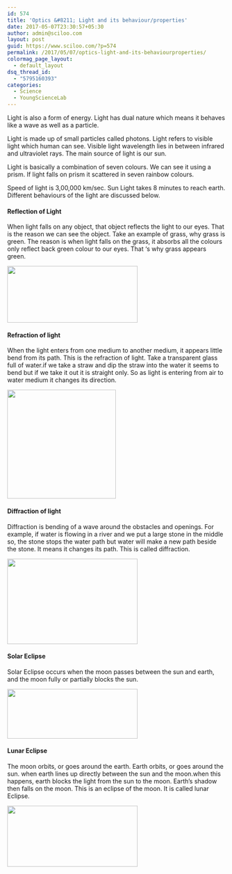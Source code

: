 ```yaml
---
id: 574
title: 'Optics &#8211; Light and its behaviour/properties'
date: 2017-05-07T23:30:57+05:30
author: admin@sciloo.com
layout: post
guid: https://www.sciloo.com/?p=574
permalink: /2017/05/07/optics-light-and-its-behaviourproperties/
colormag_page_layout:
  - default_layout
dsq_thread_id:
  - "5795160393"
categories:
  - Science
  - YoungScienceLab
---
```

<span style="font-weight: 400;">Light is also a form of energy. Light has dual nature which means it behaves like a wave as well as a particle.</span>

<span style="font-weight: 400;">Light is made up of small particles called photons. Light refers to visible light which human can see. Visible light wavelength lies in between infrared and ultraviolet rays. The main source of light is our sun.</span>

<span style="font-weight: 400;">Light is basically a combination of seven colours. We can see it using a prism. If light falls on prism it scattered in seven rainbow colours.</span>

<span style="font-weight: 400;">Speed of light is 3,00,000 km/sec. Sun Light takes 8 minutes to reach earth. Different b</span><span style="font-weight: 400;">ehaviours of the light are discussed below.</span>

#### **Reflection of Light**

<span style="font-weight: 400;">When light falls on any object, that object reflects the light to our eyes. That is the reason we can see the object. Take an example of grass, why grass is green. The reason is when light falls on the grass, it absorbs all the colours only reflect back green colour to our eyes. That ‘s why grass appears green.</span>

<img loading="lazy" class="alignnone wp-image-575 size-medium" src="http://www.sciloo.com/wp-content/uploads/2017/04/reflection-300x130.jpg" alt="" width="300" height="130" /> 

#### **Refraction of light**

<span style="font-weight: 400;">When the light enters from one medium to another medium, it appears little bend from its path. This is the refraction of light. Take a transparent glass full of water.if we take a straw and dip the straw into the water it seems to bend but if we take it out it is straight only. So as light is entering from air to water medium it changes its direction.</span>

<img loading="lazy" class="alignnone wp-image-576 size-full" src="http://www.sciloo.com/wp-content/uploads/2017/04/negative-refraction.jpg" alt="" width="250" height="250" /> 

#### **Diffraction of light**

<span style="font-weight: 400;">Diffraction is bending of a wave around the obstacles and openings. For example, if water is flowing in a river and we put a large stone in the middle so, the stone stops the water path but water will make a new path beside the stone. It means it changes its path. This is called diffraction.</span>

<img loading="lazy" class="size-medium wp-image-577 alignnone" src="http://www.sciloo.com/wp-content/uploads/2017/04/diffracted-300x196.jpg" alt="" width="300" height="196" /> 

#### **Solar Eclipse**

<span style="font-weight: 400;">Solar Eclipse occurs when the moon passes between the sun and earth, and the moon fully or partially blocks the sun.</span>

<img loading="lazy" class="size-medium wp-image-578 alignnone" src="http://www.sciloo.com/wp-content/uploads/2017/04/solar-eclipse-300x114.png" alt="" width="300" height="114" /> 

#### **Lunar Eclipse**

The moon orbits, or goes around the earth. Earth orbits, or goes around the sun. when earth lines up directly between the sun and the moon.when this happens, earth blocks the light from the sun to the moon. Earth’s shadow then falls on the moon. This is an eclipse of the moon. It is called lunar Eclipse.

<img loading="lazy" class="size-medium wp-image-579 alignnone" src="http://www.sciloo.com/wp-content/uploads/2017/04/eclipse_lunar-300x140.jpg" alt="" width="300" height="140" />